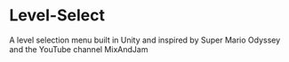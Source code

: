 # Level-Select
A level selection menu built in Unity and inspired by Super Mario Odyssey and the YouTube channel MixAndJam
